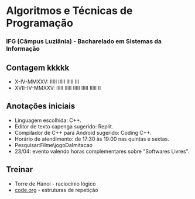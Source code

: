 # Algoritmos e Técnicas de Programação
### IFG (Câmpus Luziânia) - Bacharelado em Sistemas da Informação
## Contagem kkkkk
* X-IV-MMXXV: IIIII IIIII IIIII III
* XVII-IV-MMXXV: IIIII IIIII IIIII IIIII IIIII II
## Anotações iniciais
* Linguagem escolhida: C++.
* Editor de texto capenga sugerido: Replit.
* Compilador de C++ para Android sugerido: Coding C++.
* Horário de atendimento: de 17:30 às 19:00 nas quintas e sextas.
* Pesquisar:Filme\jogoDaImitacao
* 23/04: evento valendo horas complementares sobre  "Softwares Livres".
## Treinar
* Torre de Hanoi - raciocínio lógico
* [code.org](www.code.org) - estruturas de repetição